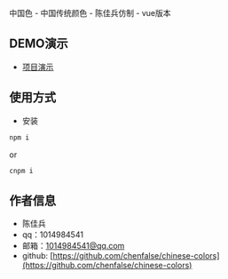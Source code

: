 中国色 - 中国传统颜色 - 陈佳兵仿制 - vue版本

## DEMO演示
* [项目演示](https://chenfalse.github.io/chinese-colors/)

## 使用方式
* 安装
```javascript
npm i 
```
or

```javascript
cnpm i 
```
## 作者信息
- 陈佳兵
- qq：1014984541
- 邮箱：1014984541@qq.com
- github: [https://github.com/chenfalse/chinese-colors](https://github.com/chenfalse/chinese-colors)

